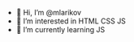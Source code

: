 - 👋 Hi, I’m @mlarikov
- 👀 I’m interested in HTML CSS JS
- 🌱 I’m currently learning JS

<!---
mlarikov/mlarikov is a ✨ special ✨ repository because its `README.md` (this file) appears on your GitHub profile.
You can click the Preview link to take a look at your changes.
--->
